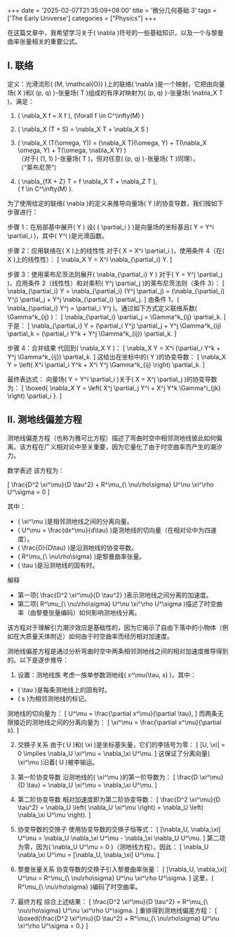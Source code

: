 +++
date = '2025-02-07T21:35:09+08:00'
title = '微分几何基础 3'
tags = ['The Early Universe']
categories = ["Physics"]
+++

在这篇文章中，我希望学习关于\( \nabla \)符号的一些基础知识，以及一个与黎曼曲率张量相关的重要公式。

## I. 联络

定义：光滑流形\( (M, \mathcal{O}) \)上的联络\( \nabla \)是一个映射，它把由向量场\( X \)和\( (p, q) \)-张量场\( T \)组成的有序对映射为\( (p, q) \)-张量场\( \nabla_X T \)，满足：

1. \( \nabla_X f = X f \), \(\forall f \in C^\infty(M) \)

2. \( \nabla_X (T + S) = \nabla_X T + \nabla_X S \)

3. \( \nabla_X (T(\omega, Y)) = (\nabla_X T)(\omega, Y) + T(\nabla_X \omega, Y) + T(\omega, \nabla_X Y) \)  
   （对于\( (1, 1) \)-张量场\( T \)，但对任意\( (p, q) \)-张量场\( T \)同理）。  
   （“莱布尼茨”）

4. \( \nabla_{fX + Z} T = f \nabla_X T + \nabla_Z T \),  
   \( f \in C^\infty(M) \).


为了使用给定的联络\( \nabla \)的定义来推导向量场\( Y \)的协变导数，我们按如下步骤进行：

步骤 1：在局部基中展开\( Y \)
设\( \{ \partial_i \} \)是向量场的坐标基且\( Y = Y^i \partial_i \)，其中\( Y^i \)是光滑函数。

步骤 2：应用联络在\( X \)上的线性性
对于\( X = X^i \partial_i \)，使用条件 4（在\( X \)上的线性性）：
\[
\nabla_X Y = X^i \nabla_{\partial_i} Y.
\]

步骤 3：使用莱布尼茨法则展开\( \nabla_{\partial_i} Y \)
对于\( Y = Y^j \partial_j \)，应用条件 2（线性性）和对乘积\( Y^j \partial_j \)的莱布尼茨法则（条件 3）：
\[
\nabla_{\partial_i} Y = \nabla_{\partial_i} (Y^j \partial_j) = (\nabla_{\partial_i} Y^j) \partial_j + Y^j \nabla_{\partial_i} \partial_j.
\]
由条件 1，\( \nabla_{\partial_i} Y^j = \partial_i Y^j \)。通过如下方式定义联络系数\( \Gamma^k_{ij} \)：
\[
\nabla_{\partial_i} \partial_j = \Gamma^k_{ij} \partial_k.
\]
于是：
\[
\nabla_{\partial_i} Y = (\partial_i Y^j) \partial_j + Y^j \Gamma^k_{ij} \partial_k = (\partial_i Y^k + Y^j \Gamma^k_{ij}) \partial_k.
\]

步骤 4：合并结果
代回到\( \nabla_X Y \)：
\[
\nabla_X Y = X^i (\partial_i Y^k + Y^j \Gamma^k_{ij}) \partial_k.
\]
这给出在坐标中的\( Y \)的协变导数：
\[
\nabla_X Y = \left( X^i \partial_i Y^k + X^i Y^j \Gamma^k_{ij} \right) \partial_k.
\]

最终表达式：
向量场\( Y = Y^i \partial_i \)关于\( X = X^j \partial_j \)的协变导数为：
\[
\boxed{ \nabla_X Y = \left( X^j \partial_j Y^i + X^j Y^k \Gamma^i_{jk} \right) \partial_i }.
\]

## II. 测地线偏差方程

测地线偏差方程（也称为雅可比方程）描述了弯曲时空中相邻测地线彼此如何偏离。该方程在广义相对论中至关重要，因为它量化了由于时空曲率而产生的潮汐力。

数学表述
该方程为：

\[
\frac{D^2 \xi^\mu}{D \tau^2} + R^\mu_{\ \nu\rho\sigma} U^\nu \xi^\rho U^\sigma = 0
\]

其中：
- \( \xi^\mu \)是相邻测地线之间的分离向量。
- \( U^\mu = \frac{dx^\mu}{d\tau} \)是测地线的切向量（在相对论中为四速度）。
- \( \frac{D}{D\tau} \)是沿测地线的协变导数。
- \( R^\mu_{\ \nu\rho\sigma} \)是黎曼曲率张量。
- \( \tau \)是沿测地线的固有时。

解释
- 第一项\( \frac{D^2 \xi^\mu}{D \tau^2} \)表示测地线之间分离的加速度。
- 第二项\( R^\mu_{\ \nu\rho\sigma} U^\nu \xi^\rho U^\sigma \)描述了时空曲率（由黎曼张量编码）如何影响测地线分离。

该方程对于理解引力潮汐效应是基础性的，因为它揭示了自由下落中的小物体（例如在大质量天体附近）如何由于时空曲率而经历相对加速度。

测地线偏差方程是通过分析弯曲时空中两条相邻测地线之间的相对加速度推导得到的。以下是逐步推导：

1. 设置：测地线族
考虑一族单参数测地线\( x^\mu(\tau, s) \)，其中：
- \( \tau \)是每条测地线上的固有时。
- \( s \)为相邻测地线的标记。

测地线的切向量为：
\[
U^\mu = \frac{\partial x^\mu}{\partial \tau},
\]
而两条无限接近的测地线之间的分离向量为：
\[
\xi^\mu = \frac{\partial x^\mu}{\partial s}.
\]

2. 交换子关系
由于\( U \)和\( \xi \)是坐标基矢量，它们的李括号为零：
\[
[U, \xi] = 0 \implies \nabla_U \xi^\mu = \nabla_\xi U^\mu.
\]
这保证了分离向量\( \xi^\mu \)沿着\( U \)被李输运。

3. 第一阶协变导数
沿测地线的\( \xi^\mu \)的第一阶导数为：
\[
\frac{D \xi^\mu}{D \tau} = \nabla_U \xi^\mu = \nabla_\xi U^\mu.
\]

4. 第二阶协变导数
相对加速度即为第二阶协变导数：
\[
\frac{D^2 \xi^\mu}{D \tau^2} = \nabla_U \left( \nabla_U \xi^\mu \right) = \nabla_U \left( \nabla_\xi U^\mu \right).
\]

5. 协变导数的交换子
使用协变导数的交换子恒等式：
\[
[\nabla_U, \nabla_\xi] U^\mu = \nabla_U \nabla_\xi U^\mu - \nabla_\xi \nabla_U U^\mu.
\]
第二项为零，因为\( \nabla_U U^\mu = 0 \)（测地线方程）。因此：
\[
\nabla_U \nabla_\xi U^\mu = [\nabla_U, \nabla_\xi] U^\mu.
\]

6. 黎曼张量关系
协变导数的交换子引入黎曼曲率张量：
\[
[\nabla_U, \nabla_\xi] U^\mu = R^\mu_{\ \nu\rho\sigma} U^\nu \xi^\rho U^\sigma.
\]
这里，\( R^\mu_{\ \nu\rho\sigma} \)编码了时空曲率。

7. 最终方程
综合上述结果：
\[
\frac{D^2 \xi^\mu}{D \tau^2} = R^\mu_{\ \nu\rho\sigma} U^\nu \xi^\rho U^\sigma.
\]
重排得到测地线偏差方程：
\[
\boxed{\frac{D^2 \xi^\mu}{D \tau^2} + R^\mu_{\ \nu\rho\sigma} U^\nu \xi^\rho U^\sigma = 0.}
\]
